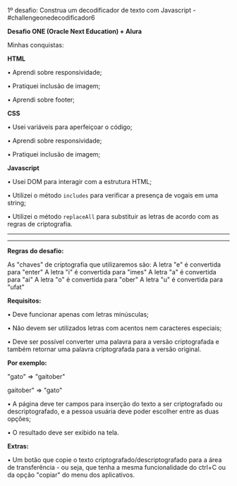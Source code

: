 1º desafio: Construa um decodificador de texto com Javascript - #challengeonedecodificador6

**Desafio ONE (Oracle Next Education) + Alura**

   
Minhas conquistas:

**HTML**

•	Aprendi sobre responsividade;

•	Pratiquei inclusão de imagem;

•	Aprendi sobre footer;

**CSS**

•	Usei variáveis para aperfeiçoar o código;

•	Aprendi sobre responsividade;

•	Pratiquei inclusão de imagem;

**Javascript**

• Usei DOM para interagir com a estrutura HTML;

• Utilizei o método `includes` para verificar a presença de vogais em uma string;

• Utilizei o método `replaceAll` para substituir as letras de acordo com as regras de criptografia.
____________________________________________________________________________________________________________________________________________________________________________
____________________________________________________________________________________________________________________________________________________________________________

**Regras do desafio:**

As "chaves" de criptografia que utilizaremos são:
A letra "e" é convertida para "enter"
A letra "i" é convertida para "imes"
A letra "a" é convertida para "ai"
A letra "o" é convertida para "ober"
A letra "u" é convertida para "ufat"


**Requisitos:**

•	Deve funcionar apenas com letras minúsculas;

•	Não devem ser utilizados letras com acentos nem caracteres especiais;

•	Deve ser possível converter uma palavra para a versão criptografada e também retornar uma palavra criptografada para a versão original.


**Por exemplo:**

"gato" => "gaitober"

gaitober" => "gato"

•	A página deve ter campos para inserção do texto a ser criptografado ou descriptografado, e a pessoa usuária deve poder escolher entre as duas opções;

•	O resultado deve ser exibido na tela.


**Extras:**

•	Um botão que copie o texto criptografado/descriptografado para a área de transferência - ou seja, que tenha a mesma funcionalidade do ctrl+C ou da opção "copiar" do menu dos aplicativos.



